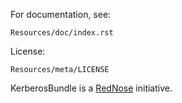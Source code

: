 For documentation, see:

    Resources/doc/index.rst
    
License:
    
    Resources/meta/LICENSE

KerberosBundle is a [RedNose](http://www.rednose.nl) initiative.
